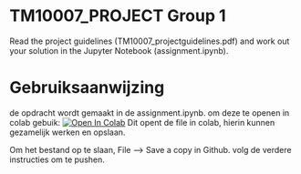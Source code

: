 # TM10007_PROJECT Group 1

Read the project guidelines (TM10007_projectguidelines.pdf) and work out your solution in the Jupyter Notebook (assignment.ipynb).

# Gebruiksaanwijzing

de opdracht wordt gemaakt in de assignment.ipynb. om deze te openen in colab gebuik: [![Open In Colab](https://colab.research.google.com/assets/colab-badge.svg)](https://colab.research.google.com/github/Fjoru/TM10007_PROJECT/blob/master/assignment.ipynb)
Dit opent de file in colab, hierin kunnen gezamelijk werken en opslaan.

Om het bestand op te slaan, File --> Save a copy in Github. volg de verdere instructies om te pushen.
